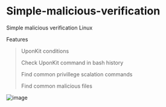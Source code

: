# Simple-malicious-verification
Simple malicious verification Linux

Features

>UponKit conditions
>
>Check UponKit command in bash history
>
>Find common privillege scalation commands
>
>Find common malicious files

![image](https://github.com/esmeraldino-lk/Simple-malicious-verification/assets/133903212/01392636-efab-4c99-ad45-1618e06dadaf)

